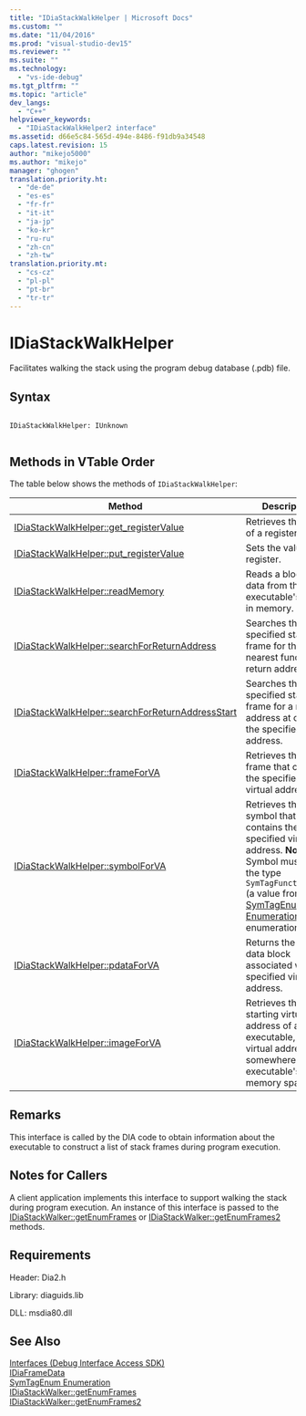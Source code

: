 ```yaml
---
title: "IDiaStackWalkHelper | Microsoft Docs"
ms.custom: ""
ms.date: "11/04/2016"
ms.prod: "visual-studio-dev15"
ms.reviewer: ""
ms.suite: ""
ms.technology: 
  - "vs-ide-debug"
ms.tgt_pltfrm: ""
ms.topic: "article"
dev_langs: 
  - "C++"
helpviewer_keywords: 
  - "IDiaStackWalkHelper2 interface"
ms.assetid: d66e5c84-565d-494e-8486-f91db9a34548
caps.latest.revision: 15
author: "mikejo5000"
ms.author: "mikejo"
manager: "ghogen"
translation.priority.ht: 
  - "de-de"
  - "es-es"
  - "fr-fr"
  - "it-it"
  - "ja-jp"
  - "ko-kr"
  - "ru-ru"
  - "zh-cn"
  - "zh-tw"
translation.priority.mt: 
  - "cs-cz"
  - "pl-pl"
  - "pt-br"
  - "tr-tr"
---
```

# IDiaStackWalkHelper
Facilitates walking the stack using the program debug database (.pdb) file.  
  
## Syntax  
  
```  
  
IDiaStackWalkHelper: IUnknown  
  
```  
  
## Methods in VTable Order  
 The table below shows the methods of `IDiaStackWalkHelper`:  
  
|Method|Description|  
|------------|-----------------|  
|[IDiaStackWalkHelper::get_registerValue](../../debugger/debug-interface-access/idiastackwalkhelper-get-registervalue.md)|Retrieves the value of a register.|  
|[IDiaStackWalkHelper::put_registerValue](../../debugger/debug-interface-access/idiastackwalkhelper-put-registervalue.md)|Sets the value of a register.|  
|[IDiaStackWalkHelper::readMemory](../../debugger/debug-interface-access/idiastackwalkhelper-readmemory.md)|Reads a block of data from the executable's image in memory.|  
|[IDiaStackWalkHelper::searchForReturnAddress](../../debugger/debug-interface-access/idiastackwalkhelper-searchforreturnaddress.md)|Searches the specified stack frame for the nearest function return address.|  
|[IDiaStackWalkHelper::searchForReturnAddressStart](../../debugger/debug-interface-access/idiastackwalkhelper-searchforreturnaddressstart.md)|Searches the specified stack frame for a return address at or near the specified stack address.|  
|[IDiaStackWalkHelper::frameForVA](../../debugger/debug-interface-access/idiastackwalkhelper-frameforva.md)|Retrieves the stack frame that contains the specified virtual address.|  
|[IDiaStackWalkHelper::symbolForVA](../../debugger/debug-interface-access/idiastackwalkhelper-symbolforva.md)|Retrieves the symbol that contains the specified virtual address. **Note:**  Symbol must have the type `SymTagFunctionType` (a value from the [SymTagEnum Enumeration](../../debugger/debug-interface-access/symtagenum.md) enumeration).|  
|[IDiaStackWalkHelper::pdataForVA](../../debugger/debug-interface-access/idiastackwalkhelper-pdataforva.md)|Returns the PDATA data block  associated with the specified virtual address.|  
|[IDiaStackWalkHelper::imageForVA](../../debugger/debug-interface-access/idiastackwalkhelper-imageforva.md)|Retrieves the starting virtual address of an executable, given a virtual address somewhere in the executable's memory space.|  
  
## Remarks  
 This interface is called by the DIA code to obtain information about the executable to construct a list of stack frames during program execution.  
  
## Notes for Callers  
 A client application implements this interface to support walking the stack during program execution. An instance of this interface is passed to the [IDiaStackWalker::getEnumFrames](../../debugger/debug-interface-access/idiastackwalker-getenumframes.md) or [IDiaStackWalker::getEnumFrames2](../../debugger/debug-interface-access/idiastackwalker-getenumframes2.md) methods.  
  
## Requirements  
 Header: Dia2.h  
  
 Library: diaguids.lib  
  
 DLL: msdia80.dll  
  
## See Also  
 [Interfaces (Debug Interface Access SDK)](../../debugger/debug-interface-access/interfaces-debug-interface-access-sdk.md)   
 [IDiaFrameData](../../debugger/debug-interface-access/idiaframedata.md)   
 [SymTagEnum Enumeration](../../debugger/debug-interface-access/symtagenum.md)   
 [IDiaStackWalker::getEnumFrames](../../debugger/debug-interface-access/idiastackwalker-getenumframes.md)   
 [IDiaStackWalker::getEnumFrames2](../../debugger/debug-interface-access/idiastackwalker-getenumframes2.md)